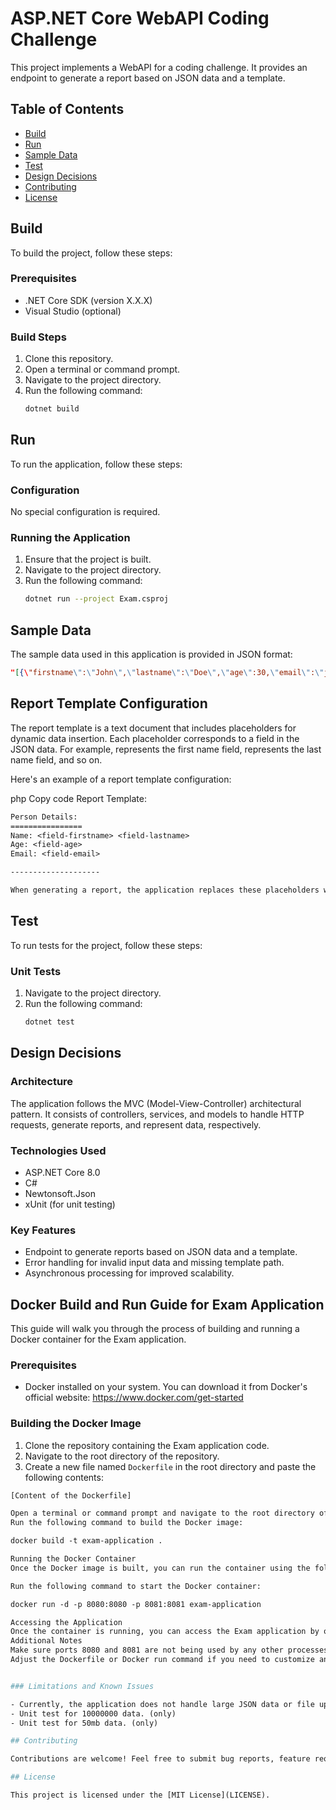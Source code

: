 # ASP.NET Core WebAPI Coding Challenge

This project implements a WebAPI for a coding challenge. It provides an endpoint to generate a report based on JSON data and a template.

## Table of Contents

- [Build](#build)
- [Run](#run)
- [Sample Data](#sample-data)
- [Test](#test)
- [Design Decisions](#design-decisions)
- [Contributing](#contributing)
- [License](#license)

## Build

To build the project, follow these steps:

### Prerequisites

- .NET Core SDK (version X.X.X)
- Visual Studio (optional)

### Build Steps

1. Clone this repository.
2. Open a terminal or command prompt.
3. Navigate to the project directory.
4. Run the following command:
   ```bash
   dotnet build
   ```

## Run

To run the application, follow these steps:

### Configuration

No special configuration is required.

### Running the Application

1. Ensure that the project is built.
2. Navigate to the project directory.
3. Run the following command:
   ```bash
   dotnet run --project Exam.csproj
   ```

## Sample Data

The sample data used in this application is provided in JSON format:

```json
"[{\"firstname\":\"John\",\"lastname\":\"Doe\",\"age\":30,\"email\":\"john.doe@example.com\"},{\"firstname\":\"Jane\",\"lastname\":\"Smith\",\"age\":25,\"email\":\"jane.smith@example.com\"}]"
 ```
## Report Template Configuration

The report template is a text document that includes placeholders for dynamic data insertion. Each placeholder corresponds to a field in the JSON data. For example, <field-firstname> represents the first name field, <field-lastname> represents the last name field, and so on.

Here's an example of a report template configuration:

php
Copy code
Report Template:

```txt Name: <field-firstname> <field-lastname>
Person Details:
================
Name: <field-firstname> <field-lastname>
Age: <field-age>
Email: <field-email>

--------------------

When generating a report, the application replaces these placeholders with actual values from the JSON data to produce the final report.
```
## Test

To run tests for the project, follow these steps:

### Unit Tests

1. Navigate to the project directory.
2. Run the following command:
   ```bash
   dotnet test
   ```

## Design Decisions

### Architecture

The application follows the MVC (Model-View-Controller) architectural pattern. It consists of controllers, services, and models to handle HTTP requests, generate reports, and represent data, respectively.

### Technologies Used

- ASP.NET Core 8.0
- C#
- Newtonsoft.Json
- xUnit (for unit testing)

### Key Features

- Endpoint to generate reports based on JSON data and a template.
- Error handling for invalid input data and missing template path.
- Asynchronous processing for improved scalability.

## Docker Build and Run Guide for Exam Application

This guide will walk you through the process of building and running a Docker container for the Exam application.

### Prerequisites
- Docker installed on your system. You can download it from Docker's official website: https://www.docker.com/get-started

### Building the Docker Image
1. Clone the repository containing the Exam application code.
2. Navigate to the root directory of the repository.
3. Create a new file named `Dockerfile` in the root directory and paste the following contents:

```Dockerfile
[Content of the Dockerfile]

Open a terminal or command prompt and navigate to the root directory of the repository.
Run the following command to build the Docker image:

docker build -t exam-application .

Running the Docker Container
Once the Docker image is built, you can run the container using the following steps:

Run the following command to start the Docker container:

docker run -d -p 8080:8080 -p 8081:8081 exam-application

Accessing the Application
Once the container is running, you can access the Exam application by opening a web browser and navigating to http://localhost:8080 or http://localhost:8081.
Additional Notes
Make sure ports 8080 and 8081 are not being used by any other processes on your system.
Adjust the Dockerfile or Docker run command if you need to customize any parameters such as ports or build configurations.


### Limitations and Known Issues

- Currently, the application does not handle large JSON data or file uploads gracefully. This could be improved in future versions.
- Unit test for 10000000 data. (only)
- Unit test for 50mb data. (only)

## Contributing

Contributions are welcome! Feel free to submit bug reports, feature requests, or pull requests.

## License

This project is licensed under the [MIT License](LICENSE).
